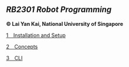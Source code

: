 ***RB2301 Robot Programming***
---

**&copy; Lai Yan Kai, National University of Singapore**

[1&emsp;Installation and Setup](docs/01_Installation_and_Setup.md)

[2&emsp;Concepts](docs/02_Concepts.md)

[3&emsp;CLI](docs/03_CLI.md)